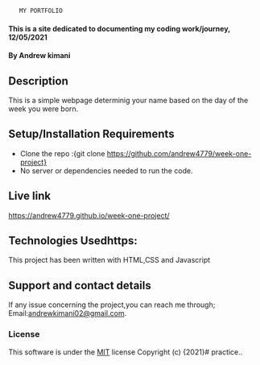       MY PORTFOLIO
#### This is a site dedicated to documenting my coding work/journey, 12/05/2021
#### By **Andrew kimani**
## Description
This is a simple webpage determinig your name based on the day of the week you were born.
## Setup/Installation Requirements
* Clone the repo :{git clone https://github.com/andrew4779/week-one-project}
* No server or dependencies needed to run the code.
## Live link 
https://andrew4779.github.io/week-one-project/
## Technologies Usedhttps:
This project has been written with HTML,CSS and Javascript
## Support and contact details
If any issue concerning the project,you can reach me through;
Email:andrewkimani02@gmail.com.
### License
This software is under the [MIT](LICENSE) license
Copyright (c) {2021}# practice..